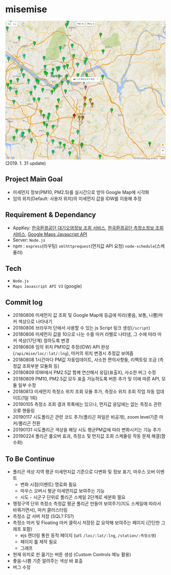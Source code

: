 # **misemise**
![alt text](/sample.png)
(2019. 1. 31 update)

## Project Main Goal
* 미세먼지 정보(PM10, PM2.5)를 실시간으로 받아 Google Map에 시각화  
* 임의 위치(Default: 사용자 위치)의 미세먼지 값을 IDW를 이용해 추정  

## Requirement & Dependancy
* AppKey: [한국환경공단 대기오염정보 조회 서비스](https://www.data.go.kr/dataset/15000581/openapi.do), [한국환경공단 측정소정보 조회 서비스](https://www.data.go.kr/dataset/15000660/openapi.do), [Google Maps Javascript API](https://developers.google.com/maps/documentation/javascript/tutorial)  
* Server: `Node.js`  
* npm : `express`(라우팅) `xmlhttprequest`(먼지값 API 요청) `node-schedule`(스케쥴러)  

## Tech
* `Node.js`
* `Maps Javascript API V3` (google)

## Commit log
* 20180806 미세먼지 값 조회 및 Google Map에 등급에 따라(좋음, 보통, 나쁨)마커 색상으로 나타내기  
* 20180806 브라우저 단에서 사용할 수 있는 js Script 링크 생성(`/script`)
* 20180806 미세먼지 값을 10으로 나눈 수를 마커 라벨로 나타냄, 그 수에 따라 마커 색상(17단계) 정하도록 변경  
* 20180808 임의 위치 PM10값 추정(IDW) API 완성(`/api/mise/loc/:lat/:lng`), 마커의 위치 변경시 추정값 보여줌
* 20180808 1시간마다 PM값 자동업데이트, 사소한 편의사항들, 리펙토링 조금 (측정값 조회부분 모듈화 등)
* 20180809 IDW에서 PM2.5값 함께 연산해서 응답(표출X), 사소한 버그 수정
* 20180809 PM10, PM2.5값 모두 표출 가능하도록 버튼 추가 및 이에 따른 API, 모듈 일부 수정
* 20180813 미세먼지 측정소 위치 조회 모듈 추가, 측정소 위치 조회 작업 자동 업데이트(1일 1회)
* 20190105 측정소 조회 결과 목록에는 있으나, 먼지값 응답에는 없는 측정소 관련 오류 핸들링
* 20190117 시도폴리곤 관련 코드 추가(폴리곤 파일은 비공개), zoom level기준 마커/폴리곤 전환
* 20190131 시도폴리곤 색상을 해당 시도 평균PM값에 따라 변화시키는 기능 추가
* 20190224 폴리곤 롤오버 효과, 측정소 및 먼지값 조회 스케쥴링 작동 문제 해결(함수화)

## To Be Continue
* 폴리곤 색상 지역 평균 미세먼지값 기준으로 다변화 및 정보 표기, 마우스 오버 이벤트
  - 변화 시점(이벤트) 명료화 필요
  - 마우스 오버시 평균 미세먼지값 보여주는 기능
  - 시도 - 시군구 단위로 폴리곤 스케일 2단계로 세분화 필요
* 행정구역 단위 측정소 측정값 평균 폴리곤 만들어 보여주기(지도 스케일에 따라서 바꿔가면서), 마커 클러스터링
* 측정소 값 서버 저장 (SQL? FS?)
* 측정소 마커 및 Floating 마커 클릭시 저장된 값 요약해 보여주는 페이지 (간단한 그래프 포함)
  - ejs 렌더링 통한 동적 페이지 (url: `/loc/:lat/:lng`, `/station/:측정소명`)
  - 페이지 틀 제작 필요
  - 그래프
* 현재 위치로 핀 옮기는 버튼 생성 (Custom Controls 메뉴 활용)
* 좋음-나쁨 기준 알려주는 색상 바 표출
* 버그 수정
